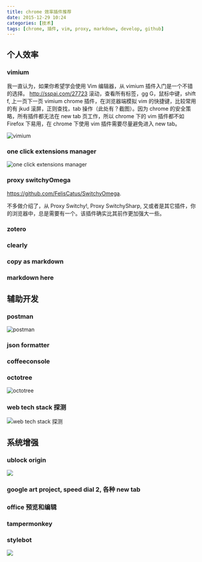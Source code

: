 ```yaml
---
title: chrome 效率插件推荐
date: 2015-12-29 10:24
categories: [技术]
tags: [chrome, 插件, vim, proxy, markdown, develop, github]
---
```


## 个人效率

### vimium

我一直认为，如果你希望学会使用 Vim 编辑器，从 vimium 插件入门是一个不错的选择。
http://sspai.com/27723
滚动，查看所有标签，gg G，鼠标中键，shift f, 上一页下一页
vimium chrome 插件，在浏览器端模拟 vim 的快捷键，比较常用的有 jkud 滚屏，正则查找，tab 操作（此处有？截图）。因为 chrome 的安全策略，所有插件都无法在 new tab 页工作，所以 chrome 下的 vim 插件都不如 Firefox 下易用，在 chrome 下使用 vim 插件需要尽量避免进入 new tab。

![vimium](http://wulfric.qiniudn.com/vimium.png)

### one click extensions manager

![one click extensions manager](http://wulfric.qiniudn.com/R-one-click-extension-manager.png)

### proxy switchyOmega

https://github.com/FelisCatus/SwitchyOmega.

不多做介绍了，从 Proxy Switchy!, Proxy SwitchySharp, 又或者是其它插件，你的浏览器中，总是需要有一个。该插件确实比其前作更加强大一些。

### zotero

### clearly

### copy as markdown

### markdown here



## 辅助开发
### postman

![postman](http://wulfric.qiniudn.com/postman.png "postman")

### json formatter

### coffeeconsole

### octotree

![octotree](http://wulfric.qiniudn.com/R-octotree.png)

### web tech stack 探测

![web tech stack 探测](http://wulfric.qiniudn.com/R-web-tech-stack.png)

## 系统增强

### ublock origin

![](http://wulfric.qiniudn.com/R-ublock-origin.png)

### google art project, speed dial 2, 各种 new tab

### office 预览和编辑

### tampermonkey

### stylebot
![](http://wulfric.qiniudn.com/R-stylebot.png)